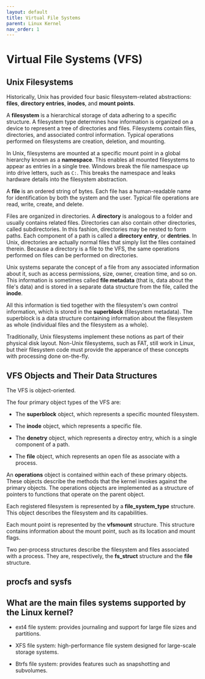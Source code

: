 ```yaml
---
layout: default
title: Virtual File Systems
parent: Linux Kernel
nav_order: 1
---
```


# Virtual File Systems (VFS)

## Unix Filesystems

Historically, Unix has provided four basic filesystem-related abstractions: **files**, **directory entries**, **inodes**, and **mount points**.

A **filesystem** is a hierarchical storage of data adhering to a specific structure. A filesystem type determines how information is organized on a device to represent a tree of directories and files. Filesystems contain files, directories, and associated control information. Typical operations performed on filesystems are creation, deletion, and mounting.

In Unix, filesystems are mounted at a specific mount point in a global hierarchy known as a **namespace**. This enables all mounted filesystems to appear as entries in a single tree. Windows break the file namespace up into drive letters, such as `C:`. This breaks the namespace and leaks hardware details into the filesystem abstraction.

A **file** is an ordered string of bytes. Each file has a human-readable name for identification by both the system and the user. Typical file operations are read, write, create, and delete.

Files are organized in directories. A **directory** is analogous to a folder and usually contains related files. Directories can also contain other directories, called subdirectories. In this fashion, directories may be nested to form paths. Each component of a path is called a **directory entry**, or **dentries**. In Unix, directories are actually normal files that simply list the files contained therein. Because a directory is a file to the VFS, the same operations performed on files can be performed on directories.

Unix systems separate the concept of a file from any associated information about it, such as access permissions, size, owner, creation time, and so on. This information is sometimes called **file metadata** (that is, data about the file's data) and is stored in a separate data structure from the file, called the **inode**.

All this information is tied together with the filesystem's own control information, which is stored in the **superblock** (filesystem metadata). The superblock is a data structure containing information about the filesystem as whole (individual files and the filesystem as a whole).

Traditionally, Unix filesystems implement these notions as part of their physical disk layout. Non-Unix filesystems, such as FAT, still work in Linux, but their filesystem code must provide the apperance of these concepts with processing done on-the-fly.

## VFS Objects and Their Data Structures

The VFS is object-oriented.

The four primary object types of the VFS are:

* The **superblock** object, which represents a specific mounted filesystem.

* The **inode** object, which represents a specific file.

* The **denetry** object, which represents a directoy entry, which is a single component of a path.

* The **file** object, which represents an open file as associate with a process.

An **operations** object is contained within each of these primary objects. These objects describe the methods that the kernel invokes against the primary objects. The operations objects are implemented as a structure of pointers to functions that operate on the parent object.

Each registered filesystem is represented by a **file_system_type** structure. This object describes the filesystem and its capabilities.

Each mount point is represented by the **vfsmount** structure. This structure contains information about the mount point, such as its location and mount flags.

Two per-process structures describe the filesystem and files associated with a process. They are, respectively, the **fs_struct** structure and the **file** structure.

## procfs and sysfs

## What are the main files systems supported by the Linux kernel?

* ext4 file system: provides journaling and support for large file sizes and partitions.

* XFS file system: high-performance file system designed for large-scale storage systems.

* Btrfs file system: provides features such as snapshotting and subvolumes.
